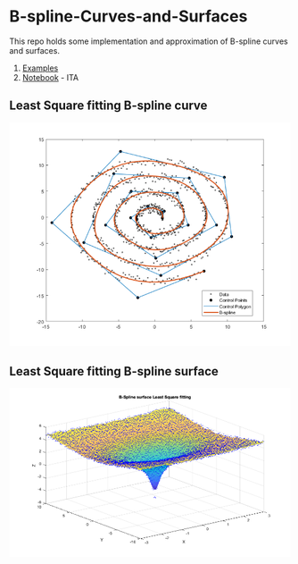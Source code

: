 # B-spline-Curves-and-Surfaces
This repo holds some implementation and approximation of B-spline curves and surfaces.

1. [Examples](example)
2. [Notebook](https://nbviewer.jupyter.org/github/LorenzoPratesi/B-spline-Curves-and-Surfaces/blob/main/notebooks/BsplineAndLeastSquares.ipynb) - ITA

## Least Square fitting B-spline curve
![alt text](images/example_spiral.png "Title")

## Least Square fitting B-spline surface
![alt text](images/19.png "Title")
